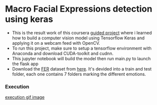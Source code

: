 # Macro Facial Expressions detection using keras
- This is the result work of this coursera [guided project](https://www.coursera.org/projects/facial-expression-recognition-keras) where i learned how to build a computer vision model using Tensorflow Keras and applying it on a webcam feed with OpenCV.
- To run this project, make sure to setup a tensorflow environment with Anaconda and download CUDA-toolkit and cudnn.
- This jupyter notebook will build the model then run main.py to launch the flask app
- Download the [FER](https://www.kaggle.com/competitions/challenges-in-representation-learning-facial-expression-recognition-challenge/data)
dataset from [here](https://drive.google.com/file/d/1CE22Y8wFo1QcDWg5BNqv6HQ3COubzlVR/view?usp=sharing). It's devided into a train and test folder, each one contains 7 folders marking
the different emotions.

### Execution

[execution gif image](https://media.giphy.com/media/pMLVdlI0T0P7rFXxav/giphy-downsized-large.gif)
